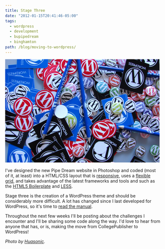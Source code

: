```yaml
---
title: Stage Three
date: "2012-01-15T20:41:46-05:00"
tags:
  - wordpress
  - development
  - bupipedream
  - binghamton
path: /blog/moving-to-wordpress/
---
```


![Photo of WordPress stickers and pins](./wordpress-swag.jpg)

I've designed the new Pipe Dream website in Photoshop and coded (most of it, at least) into a HTML/CSS layout that is [responsive](http://blog.danoc.me/2012/01/12/bupipedream-on-ipad.html), uses a [flexible grid](http://blog.danoc.me/2011/12/23/less-css-grid.html), and takes advantage of the latest frameworks and tools and such as the [HTML5 Boilerplate](http://html5boilerplate.com/) and [LESS](http://lesscss.org/).

Stage three is the creation of a WordPress theme and should be considerably more difficult. A lot has changed since I last developed for WordPress, so it's time to [read the manual](http://codex.wordpress.org/).

Throughout the next few weeks I'll be posting about the challenges I encounter and I'll be sharing some code along the way. I'd love to hear from anyone that has, or is, making the move from CollegePublisher to WordPress!

_Photo by [Huasonic](http://www.flickr.com/photos/huasonic/3008912290/)._
